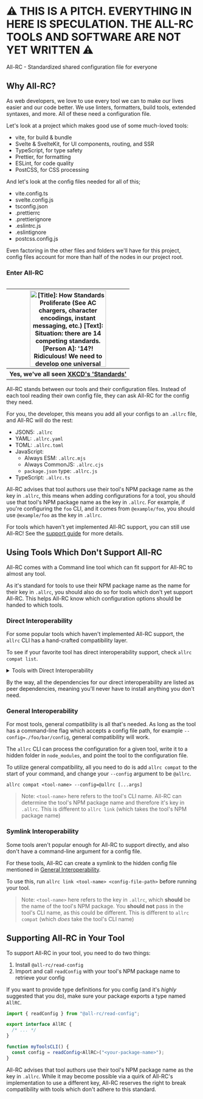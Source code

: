 # :warning: THIS IS A PITCH. EVERYTHING IN HERE IS SPECULATION. THE ALL-RC TOOLS AND SOFTWARE ARE NOT YET WRITTEN :warning:

All-RC - Standardized shared configuration file for everyone

## Why All-RC?

As web developers, we love to use every tool we can to make our lives easier and our code better.
We use linters, formatters, build tools, extended syntaxes, and more. All of these need a
configuration file.

Let's look at a project which makes good use of some much-loved tools:

- vite, for build & bundle
- Svelte & SvelteKit, for UI components, routing, and SSR
- TypeScript, for type safety
- Prettier, for formatting
- ESLint, for code quality
- PostCSS, for CSS processing

And let's look at the config files needed for all of this;

- vite.config.ts
- svelte.config.js
- tsconfig.json
- .prettierrc
- .prettierignore
- .eslintrc.js
- .eslintignore
- postcss.config.js

Even factoring in the other files and folders we'll have for this project, config files account for
more than half of the nodes in our project root.

### Enter All-RC

<table align="right">
  <tr>
    <th>
      <img
          height="200"
          src="https://imgs.xkcd.com/comics/standards_2x.png"
          alt="[Title]: How Standards Proliferate (See AC chargers, character encodings, instant messaging, etc.) [Text]: Situation: there are 14 competing standards. [Person A]: '14?! Ridiculous! We need to develop one universal standard that covers everyone's use cases.' [Person B]: 'yeah!' [Text]: Situation: there are 15 competing standards."
        >
    </th>
  </tr>
  <tr>
    <th>Yes, we've all seen <a href="https://xkcd.com/927/">XKCD's 'Standards'</a></th>
  </tr>
</table>

All-RC stands between our tools and their configuration files. Instead of each tool reading their
own config file, they can ask All-RC for the config they need.

For you, the developer, this means you add all your configs to an `.allrc` file, and All-RC will do
the rest:

- JSON5: `.allrc`
- YAML: `.allrc.yaml`
- TOML: `.allrc.toml`
- JavaScript:
  - Always ESM: `.allrc.mjs`
  - Always CommonJS: `.allrc.cjs`
  - `package.json` type: `.allrc.js`
- TypeScript: `.allrc.ts`

All-RC advises that tool authors use their tool's NPM package name as the key in `.allrc`, this
means when adding configurations for a tool, you should use that tool's NPM package name as the key
in `.allrc`. For example, if you're configuring the `foo` CLI, and it comes from `@example/foo`, you
should use `@example/foo` as the key in `.allrc`.

For tools which haven't yet implemented All-RC support, you can still use All-RC! See the
[support guide](#using-tools-which-dont-support-all-rc) for more details.

## Using Tools Which Don't Support All-RC

All-RC comes with a Command line tool which can fit support for All-RC to almost any tool.

As it's standard for tools to use their NPM package name as the name for their key in `.allrc`,
you should also do so for tools which don't yet support All-RC. This helps All-RC know which
configuration options should be handed to which tools.

### Direct Interoperability

For some popular tools which haven't implemented All-RC support, the `allrc` CLI has a hand-crafted
compatibility layer.

To see if your favorite tool has direct interoperability support, check `allrc compat list`.

<details>
  <summary>
  Tools with Direct Interoperability
  </summary>
    <ul>
      <li>(tool name)</li>
      <li>(tool name)</li>
      <li>(tool name)</li>
    </ul>
</details>

By the way, all the dependencies for our direct interoperability are listed as peer dependencies,
meaning you'll never have to install anything you don't need.

### General Interoperability

For most tools, general compatibility is all that's needed. As long as the tool has a command-line
flag which accepts a config file path, for example `--config=./foo/bar/config`, general
compatibility will work.

The `allrc` CLI can process the configuration for a given tool, write it to a hidden folder in
`node_modules`, and point the tool to the configuration file.

To utilize general compatibility, all you need to do is add `allrc compat` to the start of your
command, and change your `--config` argument to be `@allrc`.

`allrc compat <tool-name> --config=@allrc [...args]`

> Note: `<tool-name>` here refers to the tool's CLI name. All-RC can determine the tool's NPM
> package name and therefore it's key in `.allrc`.
> This is different to `allrc link` (which takes the tool's NPM package name)

### Symlink Interoperability

Some tools aren't popular enough for All-RC to support directly, and also don't have a command-line
argument for a config file.

For these tools, All-RC can create a symlink to the hidden config file mentioned in
[General Interoperability](#general-interoperability).

To use this, run `allrc link <tool-name> <config-file-path>` before running your tool.

> Note: `<tool-name>` here refers to the key in `.allrc`, which **should** be the name of the tool's
> NPM package. You **should not** pass in the tool's CLI name, as this could be different.
> This is different to `allrc compat` (which _does_ take the tool's CLI name)

## Supporting All-RC in Your Tool

To support All-RC in your tool, you need to do two things:

1. Install `@all-rc/read-config`
2. Import and call `readConfig` with your tool's NPM package name to retrieve your config

If you want to provide type definitions for you config (and it's _highly_ suggested that you do),
make sure your package exports a type named `AllRC`.

```ts
import { readConfig } from "@all-rc/read-config";

export interface AllRC {
  /* ... */
}

function myToolsCLI() {
  const config = readConfig<AllRC>("<your-package-name>");
}
```

All-RC advises that tool authors use their tool's NPM package name as the key in `.allrc`.
While it may become possible via a quirk of All-RC's implementation to use a different key, All-RC
reserves the right to break compatibility with tools which don't adhere to this standard.

